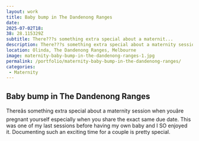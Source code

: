 ```yaml
---
layout: work
title: Baby bump in The Dandenong Ranges
date: 
2025-07-02T18: 
38: 28.115329Z
subtitle: There???s something extra special about a maternit...
description: There???s something extra special about a maternity session when you???re pregnant yourself especially when you share the exact same due date. This was one of my last sessions before having my own baby and I SO enjoyed it. Documenting such an exciting time for a couple is pretty special.
location: Olinda, The Dandenong Ranges, Melbourne
image: maternity-baby-bump-in-the-dandenong-ranges-1.jpg
permalink: /portfolio/maternity-baby-bump-in-the-dandenong-ranges/
categories:
 - Maternity
---
```


## Baby bump in The Dandenong Ranges

Thereâs something extra special about a maternity session when youâre pregnant yourself especially when you share the exact same due date. This was one of my last sessions before having my own baby and I SO enjoyed it. Documenting such an exciting time for a couple is pretty special.
